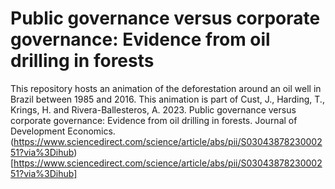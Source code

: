 # Public governance versus corporate governance: Evidence from oil drilling in forests

This repository hosts an animation of the deforestation around an oil well in Brazil between 1985 and 2016. This animation is part of Cust, J., Harding, T., Krings, H. and Rivera-Ballesteros, A. 2023. Public governance versus corporate governance: Evidence from oil drilling in forests. Journal of Development Economics. (https://www.sciencedirect.com/science/article/abs/pii/S0304387823000251?via%3Dihub)[https://www.sciencedirect.com/science/article/abs/pii/S0304387823000251?via%3Dihub]


